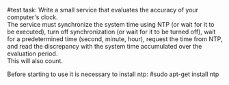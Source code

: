 #test task:
Write a small service that evaluates the accuracy of your computer's clock.  
The service must synchronize the system time using NTP 
(or wait for it to be executed), turn off synchronization 
(or wait for it to be turned off), wait for a predetermined time 
(second, minute, hour), request the time from NTP, 
and read the discrepancy with the system time accumulated over 
the evaluation period.  
This will also count.

Before starting to use it is necessary to install ntp:
#sudo apt-get install ntp

